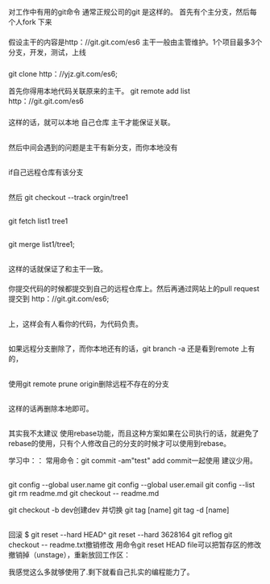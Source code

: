 对工作中有用的git命令
通常正规公司的git 是这样的。
首先有个主分支，然后每个人fork 下来

####
假设主干的内容是http：//git.git.com/es6
主干一般由主管维护。1个项目最多3个分支，开发，测试，上线

###
git clone http：//yjz.git.com/es6;


首先你得用本地代码关联原来的主干。
 git remote add  list  http：//git.git.com/es6


 ###
 这样的话，就可以本地 自己仓库  主干才能保证关联。

##
然后中间会遇到的问题是主干有新分支，而你本地没有
##
if自己远程仓库有该分支
##
然后 git checkout --track orgin/tree1
##
git fetch list1 tree1
##
git merge list1/tree1;
##
这样的话就保证了和主干一致。

####
你提交代码的时候都提交到自己的远程仓库上。然后再通过网站上的pull request提交到 http：//git.git.com/es6;
##
上，这样会有人看你的代码，为代码负责。
##
如果远程分支删除了，而你本地还有的话，git branch -a 还是看到remote 上有的，

##
使用git remote prune origin删除远程不存在的分支
##
这样的话再删除本地即可。

##
其实我不太建议 使用rebase功能，而且这种方案如果在公司执行的话，就避免了rebase的使用，只有个人修改自己的分支的时候才可以使用到rebase。
 
学习中：：
常用命令：git commit -am"test" add commit一起使用 建议少用。
##
git config --global user.name
git config --global user.email 
git config --list
git rm readme.md
git checkout -- readme.md

git checkout -b dev创建dev 并切换
 git tag [name]
 git tag -d [name]
 ##
 回滚
 $ git reset --hard HEAD^
  git reset --hard 3628164
  git reflog
  git checkout -- readme.txt撤销修改
  用命令git reset HEAD file可以把暂存区的修改撤销掉（unstage），重新放回工作区：

  我感觉这么多就够使用了.剩下就看自己扎实的编程能力了。



